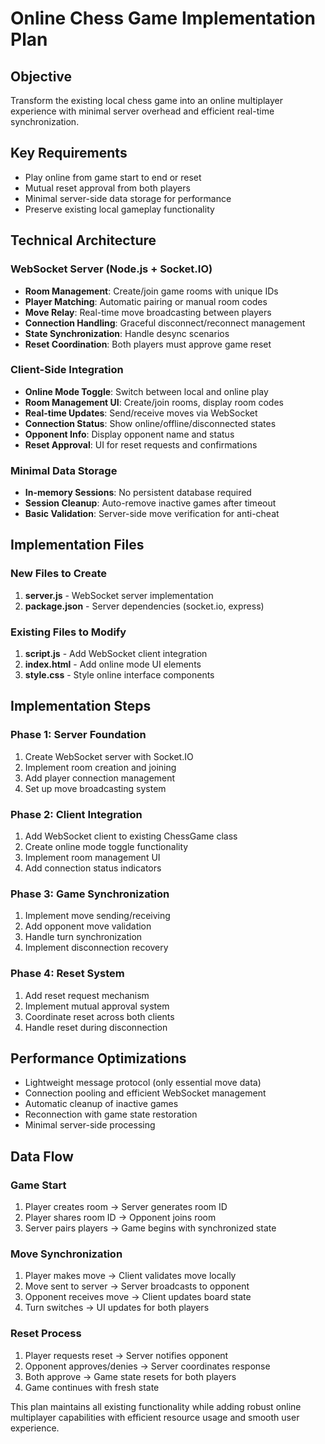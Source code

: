 # Online Chess Game Implementation Plan

## Objective
Transform the existing local chess game into an online multiplayer experience with minimal server overhead and efficient real-time synchronization.

## Key Requirements
- Play online from game start to end or reset
- Mutual reset approval from both players
- Minimal server-side data storage for performance
- Preserve existing local gameplay functionality

## Technical Architecture

### WebSocket Server (Node.js + Socket.IO)
- **Room Management**: Create/join game rooms with unique IDs
- **Player Matching**: Automatic pairing or manual room codes
- **Move Relay**: Real-time move broadcasting between players
- **Connection Handling**: Graceful disconnect/reconnect management
- **State Synchronization**: Handle desync scenarios
- **Reset Coordination**: Both players must approve game reset

### Client-Side Integration
- **Online Mode Toggle**: Switch between local and online play
- **Room Management UI**: Create/join rooms, display room codes
- **Real-time Updates**: Send/receive moves via WebSocket
- **Connection Status**: Show online/offline/disconnected states
- **Opponent Info**: Display opponent name and status
- **Reset Approval**: UI for reset requests and confirmations

### Minimal Data Storage
- **In-memory Sessions**: No persistent database required
- **Session Cleanup**: Auto-remove inactive games after timeout
- **Basic Validation**: Server-side move verification for anti-cheat

## Implementation Files

### New Files to Create
1. **server.js** - WebSocket server implementation
2. **package.json** - Server dependencies (socket.io, express)

### Existing Files to Modify
1. **script.js** - Add WebSocket client integration
2. **index.html** - Add online mode UI elements
3. **style.css** - Style online interface components

## Implementation Steps

### Phase 1: Server Foundation
1. Create WebSocket server with Socket.IO
2. Implement room creation and joining
3. Add player connection management
4. Set up move broadcasting system

### Phase 2: Client Integration
1. Add WebSocket client to existing ChessGame class
2. Create online mode toggle functionality
3. Implement room management UI
4. Add connection status indicators

### Phase 3: Game Synchronization
1. Implement move sending/receiving
2. Add opponent move validation
3. Handle turn synchronization
4. Implement disconnection recovery

### Phase 4: Reset System
1. Add reset request mechanism
2. Implement mutual approval system
3. Coordinate reset across both clients
4. Handle reset during disconnection

## Performance Optimizations
- Lightweight message protocol (only essential move data)
- Connection pooling and efficient WebSocket management
- Automatic cleanup of inactive games
- Reconnection with game state restoration
- Minimal server-side processing

## Data Flow

### Game Start
1. Player creates room -> Server generates room ID
2. Player shares room ID -> Opponent joins room
3. Server pairs players -> Game begins with synchronized state

### Move Synchronization
1. Player makes move -> Client validates move locally
2. Move sent to server -> Server broadcasts to opponent
3. Opponent receives move -> Client updates board state
4. Turn switches -> UI updates for both players

### Reset Process
1. Player requests reset -> Server notifies opponent
2. Opponent approves/denies -> Server coordinates response
3. Both approve -> Game state resets for both players
4. Game continues with fresh state

This plan maintains all existing functionality while adding robust online multiplayer capabilities with efficient resource usage and smooth user experience.